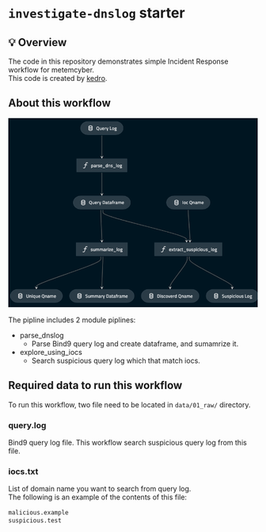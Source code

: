 # `investigate-dnslog` starter

## 💡 Overview
The code in this repository demonstrates simple Incident Response workflow for metemcyber.  
This code is created by [kedro](https://github.com/quantumblacklabs/kedro).

## About this workflow
![](./images/investigate-dnslog_pipeline.png)

The pipline includes 2 module piplines:
* parse_dnslog
    * Parse Bind9 query log and create dataframe, and sumamrize it.
* explore_using_iocs
    * Search suspicious query log which that match iocs.

## Required data to run this workflow
To run this workflow, two file need to be located in `data/01_raw/` directory.

### query.log
Bind9 query log file. This workflow search suspicious query log from this file.


### iocs.txt
List of domain name you want to search from query log.  
The following is an example of the contents of this file:
```
malicious.example
suspicious.test
```